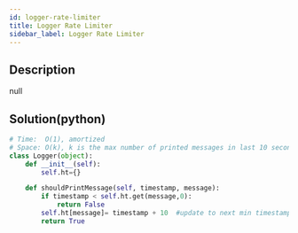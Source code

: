 ```yaml
---
id: logger-rate-limiter
title: Logger Rate Limiter
sidebar_label: Logger Rate Limiter
---
```

## Description
<div class="description">
null
</div>

## Solution(python)
```python
# Time:  O(1), amortized
# Space: O(k), k is the max number of printed messages in last 10 seconds
class Logger(object):
    def __init__(self):
        self.ht={}   

    def shouldPrintMessage(self, timestamp, message):
        if timestamp < self.ht.get(message,0):
            return False 
        self.ht[message]= timestamp + 10  #update to next min timestamp
        return True
     
```